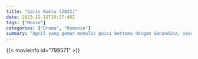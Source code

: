 ```yaml
---
title: "Garis Waktu (2022)"
date: 2023-12-18T19:37:40Z
tags: ["Movie"]
categories: ["Drama", "Romance"]
summary: "April yang gemar menulis puisi bertemu dengan Senandika, seorang musisi yang berhasil mencuri perhatian dengan filosofi dan prinsipnya."
---
```


<mux-player stream-type="on-demand"
src="https://kp3d-my.sharepoint.com/personal/ryoo_kp3d_onmicrosoft_com/_layouts/15/download.aspx?share=EZwLlVmkHfJGhMDkvVHd8lkBtij_5awgjLA0-NEmG8iReg" prefer-playback="mse" controls>

</mux-player>


{{< movieinfo id="799571" >}}

<script src="https://cdn.jsdelivr.net/npm/@mux/mux-player"></script>

 <script type="application/ld+json ">
{
"@context": "https://schema.org/",
"@type": "VideoObject",
"name": "Garis Waktu",
"contentUrl": "https://stream.mux.com/CNtf7F001We02dt1bPFrrapAEszLI9VOoifoUZY5WQI3w.m3u8",
"thumbnailUrl": "https://www.themoviedb.org/t/p/original/5iXScf4CRsNc3KCzzfVSvF3j1ia.jpg?width=314&fit_mode=preserve&time=25",
"uploadDate": "2023-12-18T19:37:40Z",
}

</script>

